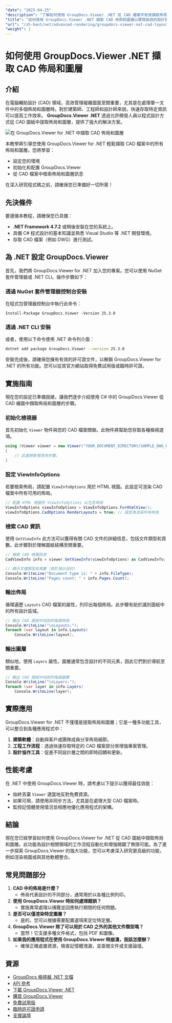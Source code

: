 ```yaml
---
"date": "2025-04-25"
"description": "了解如何使用 GroupDocs.Viewer .NET 從 CAD 檔案中有效擷取佈局和圖層，並使用此進階渲染庫簡化您的設計工作流程。"
"title": "如何使用 GroupDocs.Viewer .NET 擷取 CAD 佈局和圖層以實現高效的設計管理"
"url": "/zh-hant/net/advanced-rendering/groupdocs-viewer-net-cad-layouts-layers-retrieval/"
"weight": 1
---
```


# 如何使用 GroupDocs.Viewer .NET 擷取 CAD 佈局和圖層
## 介紹
在電腦輔助設計 (CAD) 領域，高效管理複雜圖面至關重要，尤其是在處理單一文件中的多個佈局和圖層時。對於建築師、工程師和設計師來說，快速存取特定資訊可以提高工作效率。 **GroupDocs.Viewer .NET** 透過允許開發人員以程式設計方式從 CAD 圖紙中提取佈局和圖層，提供了強大的解決方案。

![在 GroupDocs.Viewer for .NET 中擷取 CAD 佈局和圖層](/viewer/advanced-rendering/retrieve-cad-layouts-layers-img.png)

本教學將引導您使用 GroupDocs.Viewer for .NET 輕鬆擷取 CAD 檔案中的所有佈局和圖層。您將學習：
- 設定您的環境
- 初始化和配置 GroupDocs.Viewer
- 從 CAD 檔案中檢索佈局和圖層訊息

在深入研究程式碼之前，請確保您已準備好一切所需！
## 先決條件
要遵循本教程，請確保您已具備：
- **.NET Framework 4.7.2** 或稍後安裝在您的系統上。
- 具備 C# 程式設計的基本知識並熟悉 Visual Studio 等 .NET 開發環境。
- 存取 CAD 檔案（例如 DWG）進行測試。
## 為 .NET 設定 GroupDocs.Viewer
首先，我們將 GroupDocs.Viewer for .NET 加入您的專案。您可以使用 NuGet 套件管理器或 .NET CLI。操作步驟如下：
### 透過 NuGet 套件管理器控制台安裝
在程式包管理器控制台中執行此命令：
```plaintext
Install-Package GroupDocs.Viewer -Version 25.3.0
```
### 透過 .NET CLI 安裝
或者，使用以下命令使用 .NET 命令列介面：
```bash
dotnet add package GroupDocs.Viewer --version 25.3.0
```
安裝完成後，請確保您擁有有效的許可證文件，以解鎖 GroupDocs.Viewer for .NET 的所有功能。您可以從其官方網站取得免費試用版或臨時許可證。
## 實施指南
現在您的設定已準備就緒，讓我們逐步介紹使用 C# 中的 GroupDocs.Viewer 從 CAD 繪圖中擷取佈局和圖層的步驟。
### 初始化檢視器
首先初始化 `Viewer` 物件與您的 CAD 檔案關聯。此物件將幫助您存取各種檢視選項。
```csharp
using (Viewer viewer = new Viewer("YOUR_DOCUMENT_DIRECTORY/SAMPLE_DWG_WITH_LAYOUTS_AND_LAYERS"))
{
    // 此處將新增其他步驟。
}
```
### 設定 ViewInfoOptions
若要檢索佈局，請配置 `ViewInfoOptions` 用於 HTML 視圖。此設定可渲染 CAD 檔案中所有可用的佈局。
```csharp
// 配置 HTML 視圖的 ViewInfoOptions 以包含佈局
ViewInfoOptions viewInfoOptions = ViewInfoOptions.ForHtmlView();
viewInfoOptions.CadOptions.RenderLayouts = true; // 設定為渲染所有佈局
```
### 檢索 CAD 資訊
使用 `GetViewInfo` 此方法可以獲得有關 CAD 文件的詳細信息，包括文件類型和頁數。此步驟對於理解圖紙結構至關重要。
```csharp
// 檢索 CAD 視圖訊息
CadViewInfo info = viewer.GetViewInfo(viewInfoOptions) as CadViewInfo;

// 顯示文檔類型和頁數（用於演示目的）
Console.WriteLine("Document type is: " + info.FileType);
Console.WriteLine("Pages count: " + info.Pages.Count);
```
### 輸出佈局
循環遍歷 `Layouts` CAD 檔案的屬性，列印出每個佈局。此步驟有助於識別圖紙中的所有設計區域。
```csharp
// 輸出 CAD 圖紙中找到的每個佈局
Console.WriteLine("\nLayouts:");
foreach (var layout in info.Layouts)
    Console.WriteLine(layout);
```
### 輸出圖層
類似地，使用 `Layers` 屬性。圖層通常包含設計的不同元素，因此它們對於導航至關重要。
```csharp
// 輸出 CAD 圖紙中找到的每個圖層
Console.WriteLine("\nLayers:");
foreach (var layer in info.Layers)
    Console.WriteLine(layer);
```
## 實際應用
GroupDocs.Viewer for .NET 不僅僅是提取佈局和圖層；它是一種多功能工具，可以整合到各種應用程式中：
1. **建築軟體**：自動與客戶或團隊成員分享佈局細節。
2. **工程工作流程**：透過快速存取特定的 CAD 檔案部分來增強專案管理。
3. **設計協作工具**：促進不同設計層之間的即時回饋和更新。
## 性能考慮
在 .NET 中使用 GroupDocs.Viewer 時，請考慮以下提示以獲得最佳效能：
- 始終丟棄 `Viewer` 適當地反對免費資源。
- 如果可用，請使用非同步方法，尤其是在處理大型 CAD 檔案時。
- 監控記憶體使用情況並相應地優化應用程式的架構。
## 結論
現在您已經學習如何使用 GroupDocs.Viewer for .NET 從 CAD 圖紙中擷取佈局和圖層。此功能為設計相關領域的工作流程自動化和增強開闢了無限可能。為了進一步探索 GroupDocs.Viewer 的強大功能，您可以考慮深入研究更高級的功能，例如渲染視圖或與其他軟體整合。
## 常見問題部分
1. **CAD 中的佈局是什麼？**
   - 佈局代表設計的不同部分，通常用於以各種比例列印。
2. **使用 GroupDocs.Viewer 時如何處理錯誤？**
   - 實施異常處理以捕獲並回應執行期間的任何問題。
3. **是否可以僅渲染特定圖層？**
   - 是的，您可以根據需要配置選項來定位特定層。
4. **GroupDocs.Viewer 除了可以用於 CAD 之外的其他文件類型嗎？**
   - 當然！它支援多種文件格式，包括 PDF 和圖像。
5. **如果我的應用程式在使用 GroupDocs.Viewer 時崩潰，我該怎麼辦？**
   - 確保正確處置資源，檢查記憶體洩漏，並查閱文件或支援論壇。
## 資源
- [GroupDocs 檢視器 .NET 文檔](https://docs.groupdocs.com/viewer/net/)
- [API 參考](https://reference.groupdocs.com/viewer/net/)
- [下載 GroupDocs.Viewer .NET](https://releases.groupdocs.com/viewer/net/)
- [購買 GroupDocs.Viewer](https://purchase.groupdocs.com/buy)
- [免費試用版](https://releases.groupdocs.com/viewer/net/)
- [臨時許可證申請](https://purchase.groupdocs.com/temporary-license/)
- [支援論壇](https://forum.groupdocs.com/c/viewer/9)